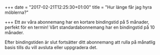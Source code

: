 +++
date = "2017-02-21T12:25:30+01:00"
title = "Hur länge får jag hyra möblerna?"

+++
Ett av våra abonnemang har en kortare bindingstid på 5 månader, perfekt för en termin! Vårt standardabonnemang har en bindingstid på 10 månader.

Efter bindingstiden är slut fortsätter ditt abonnemang att rulla på månatlig basis tills du vill avsluta eller uppgradera det.
